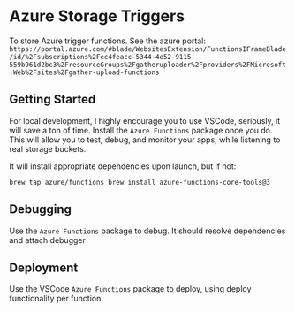 # Azure Storage Triggers

To store Azure trigger functions. See the azure portal: `https://portal.azure.com/#blade/WebsitesExtension/FunctionsIFrameBlade/id/%2Fsubscriptions%2Fec4feacc-5344-4e52-9115-559b961d2bc3%2FresourceGroups%2Fgatheruploader%2Fproviders%2FMicrosoft.Web%2Fsites%2Fgather-upload-functions`

## Getting Started

For local development, I highly encourage you to use VSCode, seriously, it will save a ton of time. Install the `Azure Functions` package once you do. This will allow you to test, debug, and monitor your apps, while listening to real storage buckets.

It will install appropriate dependencies upon launch, but if not:

`brew tap azure/functions
brew install azure-functions-core-tools@3`

## Debugging

Use the `Azure Functions` package to debug. It should resolve dependencies and attach debugger

## Deployment

Use the VSCode `Azure Functions` package to deploy, using deploy functionality per function. 